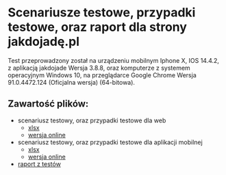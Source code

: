 # Scenariusze testowe, przypadki testowe, oraz raport dla strony jakdojadę.pl
Test przeprowadzony został na urządzeniu mobilnym Iphone X, IOS 14.4.2, z aplikacją jakdojade Wersja 3.8.8, oraz komputerze z systemem operacyjnym Windows 10, na przeglądarce Google Chrome Wersja 91.0.4472.124 (Oficjalna wersja) (64-bitowa).

## Zawartość plików:
* scenariusz testowy, oraz przypadki testowe dla web
  * [xlsx](przypadki-testowe-i-scenariusz-web-jakdojade.xlsx) 
  * [wersja online](https://drive.google.com/file/d/1eoYphcWZJ6q08xtd_RrXDQ9GxHeMA4Oo/view)
* scenariusz testowy, oraz przypadki testowe dla aplikacji mobilnej
  * [xlsx](przypadki-testowe-i-scenariusz-ios-jakdojade.xlsx) 
  * [wersja online](https://drive.google.com/file/d/1NSEYRrY4HoAC2j10A4etEufT_KKtNIk6/view)
* [raport z testów](raport-jakdojade.pdf) 
